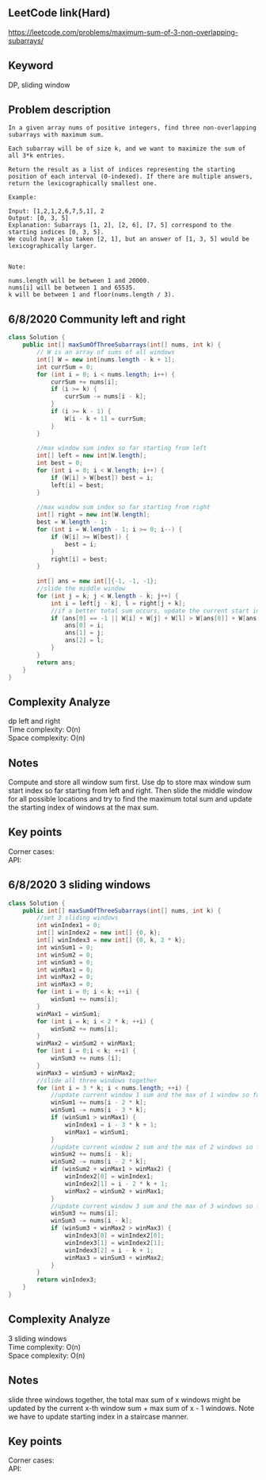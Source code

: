 ## LeetCode link(Hard)
https://leetcode.com/problems/maximum-sum-of-3-non-overlapping-subarrays/

## Keyword
DP, sliding window

## Problem description
```
In a given array nums of positive integers, find three non-overlapping subarrays with maximum sum.

Each subarray will be of size k, and we want to maximize the sum of all 3*k entries.

Return the result as a list of indices representing the starting position of each interval (0-indexed). If there are multiple answers, return the lexicographically smallest one.

Example:

Input: [1,2,1,2,6,7,5,1], 2
Output: [0, 3, 5]
Explanation: Subarrays [1, 2], [2, 6], [7, 5] correspond to the starting indices [0, 3, 5].
We could have also taken [2, 1], but an answer of [1, 3, 5] would be lexicographically larger.
 

Note:

nums.length will be between 1 and 20000.
nums[i] will be between 1 and 65535.
k will be between 1 and floor(nums.length / 3).
```

## 6/8/2020 Community left and right
```java
class Solution {
    public int[] maxSumOfThreeSubarrays(int[] nums, int k) {
        // W is an array of sums of all windows
        int[] W = new int[nums.length - k + 1];
        int currSum = 0;
        for (int i = 0; i < nums.length; i++) {
            currSum += nums[i];
            if (i >= k) {
                currSum -= nums[i - k];
            }
            if (i >= k - 1) {
                W[i - k + 1] = currSum;
            }
        }
        
        //max window sum index so far starting from left
        int[] left = new int[W.length];
        int best = 0;
        for (int i = 0; i < W.length; i++) {
            if (W[i] > W[best]) best = i;
            left[i] = best;
        }
        
        //max window sum index so far starting from right
        int[] right = new int[W.length];
        best = W.length - 1;
        for (int i = W.length - 1; i >= 0; i--) {
            if (W[i] >= W[best]) {
                best = i;
            }
            right[i] = best;
        }
        
        int[] ans = new int[]{-1, -1, -1};
        //slide the middle window
        for (int j = k; j < W.length - k; j++) {
            int i = left[j - k], l = right[j + k];
            //if a better total sum occurs, update the current start index of the best window combination
            if (ans[0] == -1 || W[i] + W[j] + W[l] > W[ans[0]] + W[ans[1]] + W[ans[2]]) {
                ans[0] = i;
                ans[1] = j;
                ans[2] = l;
            }
        }
        return ans;
    }
}
```

## Complexity Analyze
dp left and right\
Time complexity: O(n)\
Space complexity: O(n)

## Notes
Compute and store all window sum first. Use dp to store max window sum start index so far starting from left and right. Then slide the middle window for all possible locations and try to find the maximum total sum and update the starting index of windows at the max sum.

## Key points
Corner cases: \
API:

## 6/8/2020 3 sliding windows
```java
class Solution {
    public int[] maxSumOfThreeSubarrays(int[] nums, int k) {
        //set 3 sliding windows
        int winIndex1 = 0;
        int[] winIndex2 = new int[] {0, k};
        int[] winIndex3 = new int[] {0, k, 2 * k};
        int winSum1 = 0;
        int winSum2 = 0;
        int winSum3 = 0;
        int winMax1 = 0;
        int winMax2 = 0;
        int winMax3 = 0;
        for (int i = 0; i < k; ++i) {
            winSum1 += nums[i];
        }
        winMax1 = winSum1;
        for (int i = k; i < 2 * k; ++i) {
            winSum2 += nums[i];
        }
        winMax2 = winSum2 + winMax1;
        for (int i = 0;i < k; ++i) {
            winSum3 += nums [i];
        }
        winMax3 = winSum3 + winMax2;
        //slide all three windows together
        for (int i = 3 * k; i < nums.length; ++i) {
            //update current window 1 sum and the max of 1 window so far
            winSum1 += nums[i - 2 * k];
            winSum1 -= nums[i - 3 * k];
            if (winSum1 > winMax1) {
                winIndex1 = i - 3 * k + 1;
                winMax1 = winSum1;
            }
            //update current window 2 sum and the max of 2 windows so far
            winSum2 += nums[i - k];
            winSum2 -= nums[i - 2 * k];
            if (winSum2 + winMax1 > winMax2) {
                winIndex2[0] = winIndex1;
                winIndex2[1] = i - 2 * k + 1;
                winMax2 = winSum2 + winMax1;
            }
            //update current window 3 sum and the max of 3 windows so far
            winSum3 += nums[i];
            winSum3 -= nums[i - k];
            if (winSum3 + winMax2 > winMax3) {
                winIndex3[0] = winIndex2[0];
                winIndex3[1] = winIndex2[1];
                winIndex3[2] = i - k + 1;
                winMax3 = winSum3 + winMax2;
            }
        }
        return winIndex3;
    }
}
```

## Complexity Analyze
3 sliding windows\
Time complexity: O(n)\
Space complexity: O(n)

## Notes
slide three windows together, the total max sum of x windows might be updated by the current x-th window sum + max sum of x - 1 windows. Note we have to update starting index in a staircase manner.

## Key points
Corner cases: \
API: